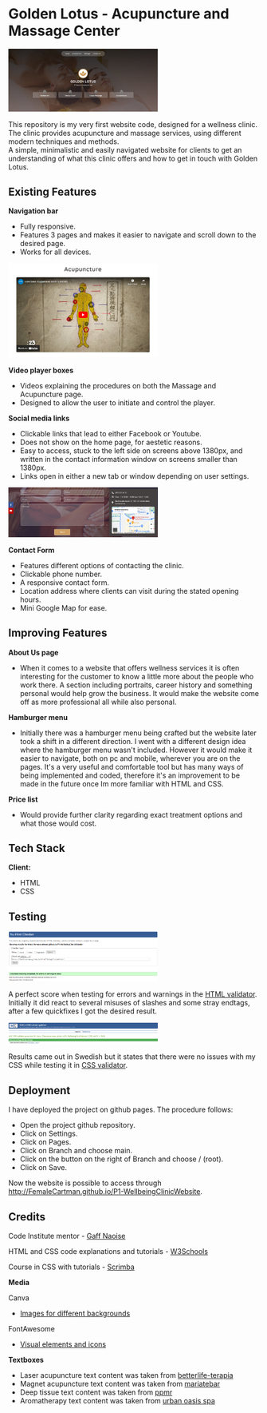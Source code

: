 # Golden Lotus - Acupuncture and Massage Center
<img
  src="Assets\Images\Frontpage.png"
  alt="Screenshot of the front page"
  style="display: inline-block; margin: 0 auto; max-width: 300px">

This repository is my very first website code, designed for a wellness clinic. 
The clinic provides acupuncture and massage services, using different modern techniques and methods. <br>
A simple, minimalistic and easily navigated website for clients to get an understanding of what this clinic offers and how to get in touch with Golden Lotus.

## Existing Features

**Navigation bar** 
- Fully responsive. 
- Features 3 pages and makes it easier to navigate and scroll down to the desired page.
- Works for all devices.


<img
  src="Assets\Images\Videoplayer.png"
  alt="Screenshot of a videoplayer"
  style="display: inline-block; margin: 0 auto; max-width: 300px">


**Video player boxes**
- Videos explaining the procedures on both the Massage and Acupuncture page. 
- Designed to allow the user to initiate and control the player. 

**Social media links**
- Clickable links that lead to either Facebook or Youtube.
- Does not show on the home page, for aestetic reasons. 
- Easy to access, stuck to the left side on screens above 1380px, and written in the contact information window on screens smaller than 1380px. 
- Links open in either a new tab or window depending on user settings.


<img src="Assets\Images\Contactform.png"
  alt="Screenshot of the contact form where you also see the social link buttons"
  style="display: inline-block; margin: 0 auto; max-width: 300px">

**Contact Form** 
- Features different options of contacting the clinic. 
- Clickable phone number. 
- A responsive contact form. 
- Location address where clients can visit during the stated opening hours.
- Mini Google Map for ease.

## Improving Features


**About Us page**
- When it comes to a website that offers wellness services it is often interesting for the customer to know a little more about the people who work there. A section including portraits, career history and something personal would help grow the business. It would make the website come off as more professional all while also personal. 

**Hamburger menu**
- Initially there was a hamburger menu being crafted but the website later took a shift in a different direction. I went with a different design idea where the hamburger menu wasn't included. However it would make it easier to navigate, both on pc and mobile, wherever you are on the pages. It's a very useful and comfortable tool but has many ways of being implemented and coded, therefore it's an improvement to be made in the future once Im more familiar with HTML and CSS.

**Price list**
- Would provide further clarity regarding exact treatment options and what those would cost.

## Tech Stack
**Client:** 
- HTML
- CSS


## Testing
<img
  src="Assets\Images\validator.png"
  alt="Screenshot of the HTML validator"
  style="display: inline-block; margin: 0 auto; max-width: 300px">

A perfect score when testing for errors and warnings in the [HTML validator](https://validator.w3.org/). <br>
Initially it did react to several misuses of slashes and some stray endtags, after a few quickfixes I got the desired result.

  <img
  src="Assets\Images\validatorcss.png"
  alt="Screenshot of CSS validator"
  style="display: inline-block; margin: 0 auto; max-width: 300px">
  
  Results came out in Swedish but it states that there were no issues with my CSS while testing it in [CSS  validator](https://jigsaw.w3.org/css-validator/).


## Deployment

I have deployed the project on github pages. The procedure follows:
- Open the project github repository.
- Click on Settings.
- Click on Pages.
- Click on Branch and choose main.
- Click on the button on the right of Branch and choose / (root).
- Click on Save.

Now the website is possible to access through http://FemaleCartman.github.io/P1-WellbeingClinicWebsite.

## Credits

Code Institute mentor - [Gaff Naoise](https://github.com/NaoiseGaffney)

HTML and CSS code explanations and tutorials - [W3Schools](w3schools.com/)

Course in CSS with tutorials - [Scrimba](scrimba.com/learn/cssgrid)

 **Media**

Canva
- [Images for different backgrounds](canva.com)

FontAwesome
- [Visual elements and icons](fontawesome.com/icons)

**Textboxes**
- Laser acupuncture text content was taken from [betterlife-terapia](betterlife-terapia.pl/specials/laser-acupuncture/)
- Magnet acupuncture text content was taken from [mariatebar](https://mariatebar.com/specials/acupuncture-magnet-therapy/)
- Deep tissue text content was taken from [ppmr](https://www.ppmr.net/deep-tissue-massage)
- Aromatherapy text content was taken from [urban oasis spa](urban-oasis-spa.com/aromatherapy-massage)

